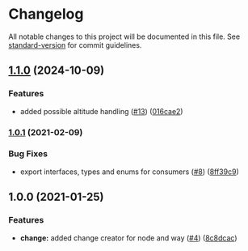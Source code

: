 # Changelog

All notable changes to this project will be documented in this file. See [standard-version](https://github.com/conventional-changelog/standard-version) for commit guidelines.

## [1.1.0](https://github.com/MapColonies/osm-change-generator/compare/v1.0.1...v1.1.0) (2024-10-09)


### Features

* added possible altitude handling ([#13](https://github.com/MapColonies/osm-change-generator/issues/13)) ([016cae2](https://github.com/MapColonies/osm-change-generator/commit/016cae293446d8f81e387efabe01cf9107f5a04e))

### [1.0.1](https://github.com/MapColonies/osm-change-generator/compare/v1.0.0...v1.0.1) (2021-02-09)


### Bug Fixes

* export interfaces, types and enums for consumers ([#8](https://github.com/MapColonies/osm-change-generator/issues/8)) ([8ff39c9](https://github.com/MapColonies/osm-change-generator/commit/8ff39c970746613d64ac9b89fa246c8e5652e2ea))

## 1.0.0 (2021-01-25)


### Features

* **change:** added change creator for node and way ([#4](https://github.com/MapColonies/osm-change-generator/issues/4)) ([8c8dcac](https://github.com/MapColonies/osm-change-generator/commit/8c8dcacbe7958818deb00d1358e2f594820b2c9e))
